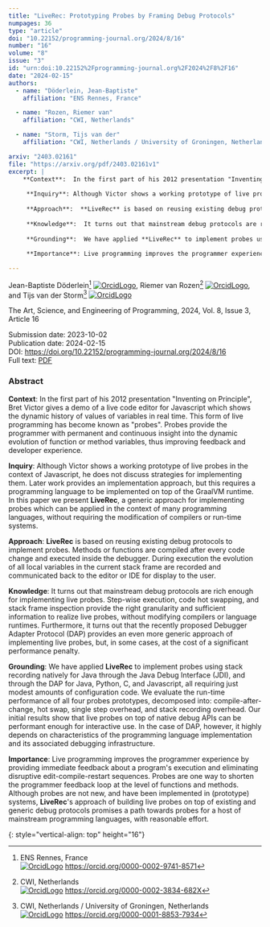 ```yaml
---
title: "LiveRec: Prototyping Probes by Framing Debug Protocols"
numpages: 36
type: "article"
doi: "10.22152/programming-journal.org/2024/8/16"
number: "16"
volume: "8"
issue: "3"
id: "urn:doi:10.22152%2Fprogramming-journal.org%2F2024%2F8%2F16"
date: "2024-02-15"
authors: 
  - name: "Döderlein, Jean-Baptiste"
    affiliation: "ENS Rennes, France"

  - name: "Rozen, Riemer van"
    affiliation: "CWI, Netherlands"

  - name: "Storm, Tijs van der"
    affiliation: "CWI, Netherlands / University of Groningen, Netherlands"

arxiv: "2403.02161"
file: "https://arxiv.org/pdf/2403.02161v1"
excerpt: |
    **Context**:  In the first part of his 2012 presentation "Inventing on Principle", Bret Victor gives a demo of a live code editor for Javascript which shows the dynamic history of values of variables in real time. This form of live programming has become known as "probes". Probes provide the programmer with permanent and continuous insight into the dynamic evolution of function or method variables, thus improving feedback and developer experience.
    
     **Inquiry**: Although Victor shows a working prototype of live probes in the context of Javascript, he does not discuss strategies for implementing them. Later work provides an implementation approach, but this requires a programming language to be implemented on top of the GraalVM runtime. In this paper we present **LiveRec**, a generic approach for implementing probes which can be applied in the context of many programming languages, without requiring the modification of compilers or run-time systems.
    
     **Approach**:  **LiveRec** is based on reusing existing debug protocols to implement probes. Methods or functions are compiled after every code change and executed inside the debugger. During execution the evolution of all local variables in the current stack frame are recorded and communicated back to the editor or IDE for display to the user.
    
     **Knowledge**:  It turns out that mainstream debug protocols are rich enough for implementing live probes. Step-wise execution, code hot swapping, and stack frame inspection provide the right granularity and sufficient information to realize live probes, without modifying compilers or language runtimes. Furthermore, it turns out that the recently proposed Debugger Adapter Protocol (DAP) provides an even more generic approach of implementing live probes, but, in some cases, at the cost of a significant performance penalty.
    
     **Grounding**:  We have applied **LiveRec** to implement probes using stack recording natively for Java through the Java Debug Interface (JDI), and through the DAP for Java, Python, C, and Javascript, all requiring just modest amounts of configuration code. We evaluate the run-time performance of all four probes prototypes, decomposed into: compile-after-change, hot swap, single step overhead, and stack recording overhead. Our initial results show that live probes on top of native debug APIs can be performant enough for interactive use. In the case of DAP, however, it highly depends on characteristics of the programming language implementation and its associated debugging infrastructure.
    
     **Importance**: Live programming improves the programmer experience by providing immediate feedback about a program's execution and eliminating disruptive edit-compile-restart sequences. Probes are one way to shorten the programmer feedback loop at the level of functions and methods. Although probes are not new, and have been implemented in (prototype) systems, **LiveRec**'s approach of building live probes on top of existing and generic debug protocols promises a path towards probes for a host of mainstream programming languages, with reasonable effort.

---
```

Jean-Baptiste Döderlein[^1] [![OrcidLogo]](https://orcid.org/0000-0002-9741-8571), Riemer van Rozen[^2] [![OrcidLogo]](https://orcid.org/0000-0002-3834-682X), and Tijs van der Storm[^3] [![OrcidLogo]](https://orcid.org/0000-0001-8853-7934)

The Art, Science, and Engineering of Programming, 2024, Vol. 8, Issue 3, Article 16

Submission date: 2023-10-02  
Publication date: 2024-02-15  
DOI: <https://doi.org/10.22152/programming-journal.org/2024/8/16>  
Full text: [PDF](https://arxiv.org/pdf/2403.02161v1)  


### Abstract

**Context**:  In the first part of his 2012 presentation "Inventing on Principle", Bret Victor gives a demo of a live code editor for Javascript which shows the dynamic history of values of variables in real time. This form of live programming has become known as "probes". Probes provide the programmer with permanent and continuous insight into the dynamic evolution of function or method variables, thus improving feedback and developer experience.

 **Inquiry**: Although Victor shows a working prototype of live probes in the context of Javascript, he does not discuss strategies for implementing them. Later work provides an implementation approach, but this requires a programming language to be implemented on top of the GraalVM runtime. In this paper we present **LiveRec**, a generic approach for implementing probes which can be applied in the context of many programming languages, without requiring the modification of compilers or run-time systems.

 **Approach**:  **LiveRec** is based on reusing existing debug protocols to implement probes. Methods or functions are compiled after every code change and executed inside the debugger. During execution the evolution of all local variables in the current stack frame are recorded and communicated back to the editor or IDE for display to the user.

 **Knowledge**:  It turns out that mainstream debug protocols are rich enough for implementing live probes. Step-wise execution, code hot swapping, and stack frame inspection provide the right granularity and sufficient information to realize live probes, without modifying compilers or language runtimes. Furthermore, it turns out that the recently proposed Debugger Adapter Protocol (DAP) provides an even more generic approach of implementing live probes, but, in some cases, at the cost of a significant performance penalty.

 **Grounding**:  We have applied **LiveRec** to implement probes using stack recording natively for Java through the Java Debug Interface (JDI), and through the DAP for Java, Python, C, and Javascript, all requiring just modest amounts of configuration code. We evaluate the run-time performance of all four probes prototypes, decomposed into: compile-after-change, hot swap, single step overhead, and stack recording overhead. Our initial results show that live probes on top of native debug APIs can be performant enough for interactive use. In the case of DAP, however, it highly depends on characteristics of the programming language implementation and its associated debugging infrastructure.

 **Importance**: Live programming improves the programmer experience by providing immediate feedback about a program's execution and eliminating disruptive edit-compile-restart sequences. Probes are one way to shorten the programmer feedback loop at the level of functions and methods. Although probes are not new, and have been implemented in (prototype) systems, **LiveRec**'s approach of building live probes on top of existing and generic debug protocols promises a path towards probes for a host of mainstream programming languages, with reasonable effort.


[^1]: ENS Rennes, France  
    [![OrcidLogo]](https://orcid.org/0000-0002-9741-8571) <https://orcid.org/0000-0002-9741-8571>

[^2]: CWI, Netherlands  
    [![OrcidLogo]](https://orcid.org/0000-0002-3834-682X) <https://orcid.org/0000-0002-3834-682X>

[^3]: CWI, Netherlands / University of Groningen, Netherlands  
    [![OrcidLogo]](https://orcid.org/0000-0001-8853-7934) <https://orcid.org/0000-0001-8853-7934>


[OrcidLogo]: /assets/images/orcid.svg "Orcid Logo"
{: style="vertical-align: top" height="16"}
